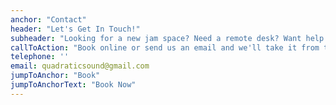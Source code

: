 ```yaml
---
anchor: "Contact"
header: "Let's Get In Touch!"
subheader: "Looking for a new jam space? Need a remote desk? Want help on your next multimedia project?"
callToAction: "Book online or send us an email and we'll take it from there!"
telephone: ''
email: quadraticsound@gmail.com
jumpToAnchor: "Book"
jumpToAnchorText: "Book Now"
---
```


